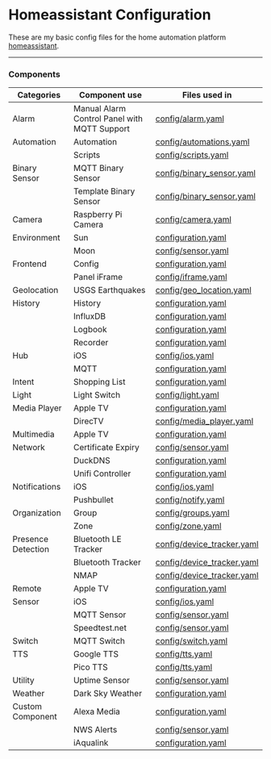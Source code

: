 # Homeassistant Configuration
These are my basic config files for the home automation platform [homeassistant][l-ha].

---

### Components
|Categories|Component use|Files used in|
|----------|-------------|-------------|
|Alarm|Manual Alarm Control Panel with MQTT Support|[config/alarm.yaml](config/alarm.yaml)|
|Automation|Automation|[config/automations.yaml](config/automations.yaml)|
||Scripts|[config/scripts.yaml](config/scripts.yaml)|
|Binary Sensor|MQTT Binary Sensor|[config/binary_sensor.yaml](config/binary_sensor.yaml)|
||Template Binary Sensor|[config/binary_sensor.yaml](config/binary_sensor.yaml)|
|Camera|Raspberry Pi Camera|[config/camera.yaml](config/camera.yaml)
|Environment|Sun|[configuration.yaml](configuration.yaml)|
||Moon|[config/sensor.yaml](config/sensor.yaml)|
|Frontend|Config|[configuration.yaml](configuration.yaml)|
||Panel iFrame| [config/iframe.yaml](config/iframe.yaml)|
|Geolocation|USGS Earthquakes|[config/geo_location.yaml](config/geo_location.yaml)|
|History|History|[configuration.yaml](configuration.yaml)|
||InfluxDB|[configuration.yaml](configuration.yaml)|
||Logbook|[configuration.yaml](configuration.yaml)|
||Recorder|[configuration.yaml](configuration.yaml)|
|Hub|iOS|[config/ios.yaml](config/ios.yaml)|
||MQTT|[configuration.yaml](configuration.yaml)|
|Intent|Shopping List|[configuration.yaml](configuration.yaml)|
|Light|Light Switch| [config/light.yaml](config/light.yaml)|
|Media Player|Apple TV|[configuration.yaml](configuration.yaml)|
||DirecTV|[config/media_player.yaml](config/media_player.yaml)|
|Multimedia|Apple TV|[configuration.yaml](configuration.yaml)|
|Network|Certificate Expiry|[config/sensor.yaml](config/sensor.yaml)|
||DuckDNS|[configuration.yaml](configuration.yaml)|
||Unifi Controller|[configuration.yaml](configuration.yaml)|
|Notifications|iOS|[config/ios.yaml](config/ios.yaml)|
||Pushbullet|[config/notify.yaml](config/notify.yaml)|
|Organization|Group|[config/groups.yaml](config/groups.yaml)|
||Zone|[config/zone.yaml](config/zone.yaml)|
|Presence Detection|Bluetooth LE Tracker|[config/device_tracker.yaml](config/device_tracker.yaml)|
||Bluetooth Tracker|[config/device_tracker.yaml](config/device_tracker.yaml)|
||NMAP|[config/device_tracker.yaml](config/device_tracker.yaml)|
|Remote|Apple TV|[configuration.yaml](configuration.yaml)|
|Sensor|iOS|[config/ios.yaml](config/ios.yaml)|
||MQTT Sensor|[config/sensor.yaml](config/sensor.yaml)|
||Speedtest.net|[config/sensor.yaml](config/sensor.yaml)|
|Switch|MQTT Switch|[config/switch.yaml](config/switch.yaml)|
|TTS|Google TTS|[config/tts.yaml](config/tts.yaml)|
||Pico TTS|[config/tts.yaml](config/tts.yaml)|
|Utility|Uptime Sensor|[config/sensor.yaml](config/sensor.yaml)|
|Weather|Dark Sky Weather|[configuration.yaml](configuration.yaml)|
|Custom Component|Alexa Media|[configuration.yaml](configuration.yaml)|
||NWS Alerts|[config/sensor.yaml](config/sensor.yaml)|
||iAqualink|[configuration.yaml](configuration.yaml)|

[l-ha]: https://home-assistant.io
